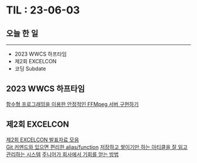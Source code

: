# TIL : 23-06-03
## 오늘 한 일
---
- 2023 WWCS 하프타임
- 제2회 EXCELCON
- 코딩 Subdate

## 2023 WWCS 하프타임
[함수형 프로그래밍을 이용한 안정적인 FFMpeg 서버 구현하기](https://present.do/documents/647bdffa5680594095f2aef8)

## 제2회 EXCELCON
[제2회 EXCELCON 발표자료 모음](https://www.slideshare.net/Excelcon)   
[Git 커멘드와 있으면 편리한 alias/function](https://gist.github.com/KangDroid/09656c4a0f58843d879b715aebd0cee6)
[저장하고 쌓이기만 하는 아티클을 잘 읽고 관리하는 시스템](https://youtu.be/OfCWneKH-sg)
[주니어가 회사에서 기회를 얻는 방법](https://docs.google.com/presentation/d/1J5VeBGfjUxuzedsewxmk8NbdCwsrS7NEoGaEUIa5Vko/edit)